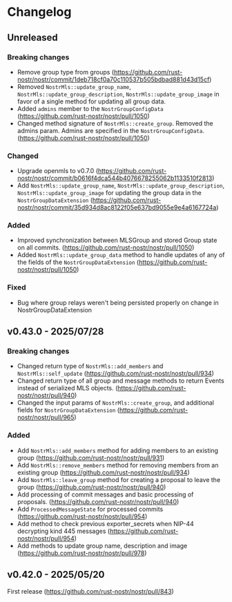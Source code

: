 # Changelog

<!-- All notable changes to this project will be documented in this file. -->

<!-- The format is based on [Keep a Changelog](https://keepachangelog.com/en/1.1.0/), -->
<!-- and this project adheres to [Semantic Versioning](https://semver.org/spec/v2.0.0.html). -->

<!-- Template

## Unreleased

### Breaking changes

### Changed

### Added

### Fixed

### Removed

### Deprecated

-->

## Unreleased

### Breaking changes

- Remove group type from groups (https://github.com/rust-nostr/nostr/commit/1deb718cf0a70c110537b505bdbad881d43d15cf)
- Removed `NostrMls::update_group_name`, `NostrMls::update_group_description`, `NostrMls::update_group_image` in favor of a single method for updating all group data.
- Added `admins` member to the `NostrGroupConfigData` (https://github.com/rust-nostr/nostr/pull/1050)
- Changed method signature of `NostrMls::create_group`. Removed the admins param. Admins are specified in the `NostrGroupConfigData`. (https://github.com/rust-nostr/nostr/pull/1050)

### Changed

- Upgrade openmls to v0.7.0 (https://github.com/rust-nostr/nostr/commit/b0616f4dca544b4076678255062b1133510f2813)
- Add `NostrMls::update_group_name`, `NostrMls::update_group_description`, `NostrMls::update_group_image` for updating the group data in the `NostrGroupDataExtension` (https://github.com/rust-nostr/nostr/commit/35d934d8ac8122f05e637bd9055e9e4a6167724a)

### Added

- Improved synchronization between MLSGroup and stored Group state on all commits. (https://github.com/rust-nostr/nostr/pull/1050)
- Added `NostrMls::update_group_data` method to handle updates of any of the fields of the `NostrGroupDataExtension` (https://github.com/rust-nostr/nostr/pull/1050)

### Fixed

- Bug where group relays weren't being persisted properly on change in NostrGroupDataExtension

## v0.43.0 - 2025/07/28

### Breaking changes

- Changed return type of `NostrMls::add_members` and `NostrMls::self_update` (https://github.com/rust-nostr/nostr/pull/934)
- Changed return type of all group and message methods to return Events instead of serialized MLS objects. (https://github.com/rust-nostr/nostr/pull/940)
- Changed the input params of `NostrMls::create_group`, and additional fields for `NostrGroupDataExtension` (https://github.com/rust-nostr/nostr/pull/965)

### Added

- Add `NostrMls::add_members` method for adding members to an existing group (https://github.com/rust-nostr/nostr/pull/931)
- Add `NostrMls::remove_members` method for removing members from an existing group (https://github.com/rust-nostr/nostr/pull/934)
- Add `NostrMls::leave_group` method for creating a proposal to leave the group (https://github.com/rust-nostr/nostr/pull/940)
- Add processing of commit messages and basic processing of proposals. (https://github.com/rust-nostr/nostr/pull/940)
- Add `ProcessedMessageState` for processed commits (https://github.com/rust-nostr/nostr/pull/954)
- Add method to check previous exporter_secrets when NIP-44 decrypting kind 445 messages (https://github.com/rust-nostr/nostr/pull/954)
- Add methods to update group name, description and image (https://github.com/rust-nostr/nostr/pull/978)

## v0.42.0 - 2025/05/20

First release (https://github.com/rust-nostr/nostr/pull/843)
